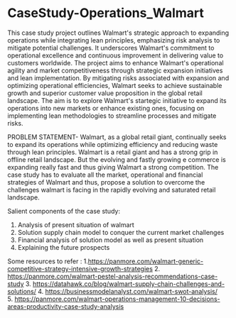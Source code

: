 # CaseStudy-Operations_Walmart
This case study project outlines Walmart's strategic approach to expanding operations while integrating lean principles, emphasizing risk analysis to mitigate potential challenges. It underscores Walmart's commitment to operational excellence and continuous improvement in delivering value to customers worldwide. The project aims to enhance Walmart's operational agility and market competitiveness through strategic expansion initiatives and lean implementation. By mitigating risks associated with expansion and optimizing operational efficiencies, Walmart seeks to achieve sustainable growth and superior customer value proposition in the global retail landscape. The aim is to explore Walmart's startegic initiative to expand its operations into new markets or enhance existing ones, focusing on implementing lean methodologies to streamline processes and mitigate risks.

PROBLEM STATEMENT- Walmart, as a global retail giant, continually seeks to expand its operations while optimizing efficiency and reducing waste through lean principles. Walmart is a retail giant and has a strong grip in offline retail landscape. But the evolving and fastly growing e commerce is expanding really fast and thus giving Walmart a strong competition. The case study has to evaluate all the market, operational and financial strategies of Walmart and thus, propose a solution to overcome the challenges walmart is facing in the rapidly evolving and saturated retail landscape.

Salient components of the case study:
1. Analysis of present situation of walmart
2. Solution supply chain model to conquer the current market challenges
3. Financial analysis of solution model as well as present situation
4. Explaining the future prospects

Some resources to refer :
1.https://panmore.com/walmart-generic-competitive-strategy-intensive-growth-strategies
2. https://panmore.com/walmart-pestel-analysis-recommendations-case-study 
3. https://datahawk.co/blog/walmart-supply-chain-challenges-and-solutions/ 
4. https://businessmodelanalyst.com/walmart-swot-analysis/   
5. https://panmore.com/walmart-operations-management-10-decisions-areas-productivity-case-study-analysis   

